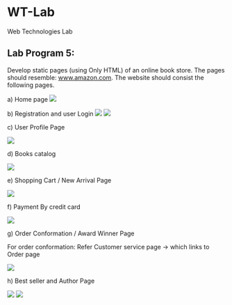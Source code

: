 # WT-Lab
Web Technologies Lab


## Lab Program 5:

Develop static pages (using Only HTML) of an online book store. The pages should resemble: www.amazon.com. The website should consist the following pages.

a) Home page
<img src="images/Main Page.jpg"/>

b) Registration and user Login
<img src="images/User Registration Page.png"/>
<img src="images/Login Page.jpg"/>

c) User Profile Page

<img src="images/Profile Page.jpg"/>

d) Books catalog

<img src="images/Catelog page.jpg"/>

e) Shopping Cart / New Arrival Page

<img src="images/arrival.jpg"/>

f) Payment By credit card

<img src="images/customer service.jpg"/>

g) Order Conformation / Award Winner Page

For order conformation: Refer Customer service page -> which links to Order page

<img src="images/awardwinner page.jpg"/>

h) Best seller and Author Page

<img src="images/best seller.jpg"/>

<img src="images/author.jpg"/>
